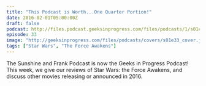 ```yaml
---
title: "This Podcast is Worth...One Quarter Portion!"
date: 2016-02-01T05:00:00Z
draft: false
podcast: http://files.podcast.geeksinprogress.com/files/podcasts/1/s01e33_OneQuarterPortion.mp3
episode: 33
image: "http://geeksinprogress.com/files/podcasts/covers/s01e33_cover.jpg"
tags: ["Star Wars", "The Force Awakens"]
---
```


The Sunshine and Frank Podcast is now the Geeks in Progress Podcast!  This week, we give our reviews of Star Wars: the Force Awakens, and discuss other movies releasing or announced in 2016.